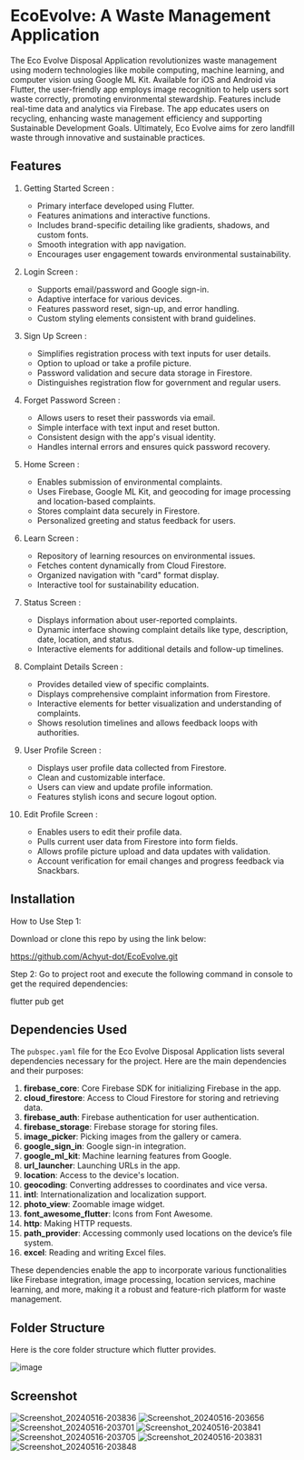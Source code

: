 # EcoEvolve: A Waste Management Application

The Eco Evolve Disposal Application revolutionizes waste management using modern technologies like mobile computing, machine learning, and computer vision using Google ML Kit. Available for iOS and Android via Flutter, the user-friendly app employs image recognition to help users sort waste correctly, promoting environmental stewardship. Features include real-time data and analytics via Firebase. The app educates users on recycling, enhancing waste management efficiency and supporting Sustainable Development Goals. Ultimately, Eco Evolve aims for zero landfill waste through innovative and sustainable practices.

## Features 

1. Getting Started Screen :
   - Primary interface developed using Flutter.
   - Features animations and interactive functions.
   - Includes brand-specific detailing like gradients, shadows, and custom fonts.
   - Smooth integration with app navigation.
   - Encourages user engagement towards environmental sustainability.

2. Login Screen :
   - Supports email/password and Google sign-in.
   - Adaptive interface for various devices.
   - Features password reset, sign-up, and error handling.
   - Custom styling elements consistent with brand guidelines.

3. Sign Up Screen :
   - Simplifies registration process with text inputs for user details.
   - Option to upload or take a profile picture.
   - Password validation and secure data storage in Firestore.
   - Distinguishes registration flow for government and regular users.

4. Forget Password Screen :
   - Allows users to reset their passwords via email.
   - Simple interface with text input and reset button.
   - Consistent design with the app's visual identity.
   - Handles internal errors and ensures quick password recovery.

5. Home Screen :
   - Enables submission of environmental complaints.
   - Uses Firebase, Google ML Kit, and geocoding for image processing and location-based complaints.
   - Stores complaint data securely in Firestore.
   - Personalized greeting and status feedback for users.

6. Learn Screen :
   - Repository of learning resources on environmental issues.
   - Fetches content dynamically from Cloud Firestore.
   - Organized navigation with "card" format display.
   - Interactive tool for sustainability education.

7. Status Screen :
   - Displays information about user-reported complaints.
   - Dynamic interface showing complaint details like type, description, date, location, and status.
   - Interactive elements for additional details and follow-up timelines.

8. Complaint Details Screen :
   - Provides detailed view of specific complaints.
   - Displays comprehensive complaint information from Firestore.
   - Interactive elements for better visualization and understanding of complaints.
   - Shows resolution timelines and allows feedback loops with authorities.

9. User Profile Screen :
   - Displays user profile data collected from Firestore.
   - Clean and customizable interface.
   - Users can view and update profile information.
   - Features stylish icons and secure logout option.

10. Edit Profile Screen :
    - Enables users to edit their profile data.
    - Pulls current user data from Firestore into form fields.
    - Allows profile picture upload and data updates with validation.
    - Account verification for email changes and progress feedback via Snackbars.

## Installation

  How to Use
Step 1:

 Download or clone this repo by using the link below:

   https://github.com/Achyut-dot/EcoEvolve.git

Step 2:
 Go to project root and execute the following command in console to get the required dependencies:

 flutter pub get 
  
## Dependencies Used  

The `pubspec.yaml` file for the Eco Evolve Disposal Application lists several dependencies necessary for the project. Here are the main dependencies and their purposes:

1. **firebase_core**: Core Firebase SDK for initializing Firebase in the app.
2. **cloud_firestore**: Access to Cloud Firestore for storing and retrieving data.
3. **firebase_auth**: Firebase authentication for user authentication.
4. **firebase_storage**: Firebase storage for storing files.
5. **image_picker**: Picking images from the gallery or camera.
6. **google_sign_in**: Google sign-in integration.
7. **google_ml_kit**: Machine learning features from Google.
8. **url_launcher**: Launching URLs in the app.
9. **location**: Access to the device's location.
10. **geocoding**: Converting addresses to coordinates and vice versa.
11. **intl**: Internationalization and localization support.
12. **photo_view**: Zoomable image widget.
13. **font_awesome_flutter**: Icons from Font Awesome.
14. **http**: Making HTTP requests.
15. **path_provider**: Accessing commonly used locations on the device’s file system.
16. **excel**: Reading and writing Excel files.

These dependencies enable the app to incorporate various functionalities like Firebase integration, image processing, location services, machine learning, and more, making it a robust and feature-rich platform for waste management.

## Folder Structure

Here is the core folder structure which flutter provides.

![image](https://github.com/Achyut-dot/EcoEvolve/assets/68625253/a91d7f71-1e83-4d15-91a1-9a5ab0119ebd)

## Screenshot

![Screenshot_20240516-203836](https://github.com/Achyut-dot/EcoEvolve/assets/68625253/2aa82d1f-5496-4e32-8d13-0cc06cdc3e26=250x)
![Screenshot_20240516-203656](https://github.com/Achyut-dot/EcoEvolve/assets/68625253/ced0ac67-2452-4179-8734-c31e004d371a=250x)
![Screenshot_20240516-203701](https://github.com/Achyut-dot/EcoEvolve/assets/68625253/221cdd1d-9938-449f-961f-4cb991ba2dd8=250x)
![Screenshot_20240516-203841](https://github.com/Achyut-dot/EcoEvolve/assets/68625253/0316eaa1-1d2b-4521-8591-864e09414978=250x)
![Screenshot_20240516-203705](https://github.com/Achyut-dot/EcoEvolve/assets/68625253/85386fed-ff3f-485c-bb04-56b100170508=250x)
![Screenshot_20240516-203831](https://github.com/Achyut-dot/EcoEvolve/assets/68625253/32cfe51a-a6e1-489f-becb-bd9753cdd4ea=250x)
![Screenshot_20240516-203848](https://github.com/Achyut-dot/EcoEvolve/assets/68625253/b6b2938a-9d7d-4458-bd4c-7b68ff8a1c3e=250x)


